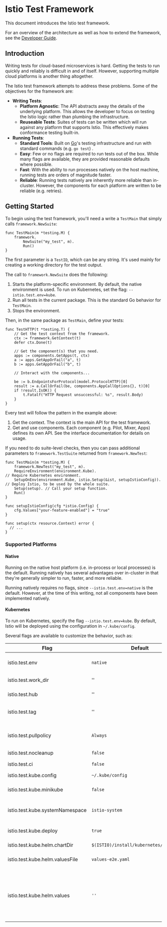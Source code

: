 # Istio Test Framework

This document introduces the Istio test framework.

For an overview of the architecture as well as how to extend the framework, see the [Developer Guide](https://github.com/istio/istio/wiki/Dev-Guide).

## Introduction

Writing tests for cloud-based microservices is hard. Getting the tests to run quickly and reliably is difficult in and of itself. However, supporting multiple cloud platforms is another thing altogether. 

The Istio test framework attempts to address these problems. Some of the objectives for the framework are:

- **Writing Tests**:
  - **Platform Agnostic**: The API abstracts away the details of the underlying platform. This allows the developer to focus on testing the Istio logic rather than plumbing the infrastructure.
  - **Reuseable Tests**: Suites of tests can be written which will run against any platform that supports Istio. This effectively makes conformance testing built-in. 
- **Running Tests**:
  - **Standard Tools**: Built on [Go](https://golang.org/)'s testing infrastructure and run with standard commands (e.g. `go test`) .
  - **Easy**: Few or no flags are required to run tests out of the box. While many flags are available, they are provided reasonable defaults where possible.
  - **Fast**: With the ability to run processes natively on the host machine, running tests are orders of magnitude faster.
  - **Reliable**: Running tests natively are inherently more reliable than in-cluster. However, the components for each platform are written to be reliable (e.g. retries).
   
## Getting Started

To begin using the test framework, you'll need a write a `TestMain` that simply calls `framework.NewSuite`:

```golang
func TestMain(m *testing.M) { 
    framework.
        NewSuite("my_test", m).
        Run()
}
```

The first parameter is a `TestID`, which can be any string. It's used mainly for creating a working directory for the test output.

The call to `framework.NewSuite` does the following:

1. Starts the platform-specific environment. By default, the native environment is used. To run on Kubernetes, set the flag: `--istio.test.env=kube`.
2. Run all tests in the current package. This is the standard Go behavior for `TestMain`.
3. Stops the environment.

Then, in the same package as `TestMain`, define your tests:

```golang
func TestHTTP(t *testing.T) {
    // Get the test context from the framework.
    ctx := framework.GetContext(t)
    defer ctx.Done(t)
    
    // Get the component(s) that you need.
    apps := components.GetApps(t, ctx)
    a := apps.GetAppOrFail("a", t)
    b := apps.GetAppOrFail("b", t)

    // Interact with the components...
    
    be := b.EndpointsForProtocol(model.ProtocolHTTP)[0]
    result := a.CallOrFail(be, components.AppCallOptions{}, t)[0]
    if !result.IsOK() {
        t.Fatalf("HTTP Request unsuccessful: %s", result.Body)
    }
}
```

Every test will follow the pattern in the example above:

1. Get the context. The context is the main API for the test framework.
2. Get and use components. Each component (e.g. Pilot, Mixer, Apps) defines its own API. See the interface documentation for details on usage.

If you need to do suite-level checks, then you can pass additional parameters to `framework.TestSuite` returned from `framework.NewTest`:

```golang
func TestMain(m *testing.M) {
    framework.NewTest("my_test", m).
    RequireEnvironment(environment.Kube).                              // Require Kubernetes environment.
    SetupOnEnv(environment.Kube, istio.Setup(&ist, setupIstioConfig)). // Deploy Istio, to be used by the whole suite.
    Setup(setup). // Call your setup function.
    Run()
}

func setupIstioConfig(cfg *istio.Config) {
    cfg.Values["your-feature-enabled"] = "true"
}

func setup(ctx resource.Context) error {
  // ...
}

```

### Supported Platforms

#### Native

Running on the native host platform (i.e. in-process or local processes) is the default. Running natively has several advantages over in-cluster in that they're generally simpler to run, faster, and more reliable.

Running natively requires no flags, since `--istio.test.env=native` is the default. However, at the time of this writing, not all components have been implemented natively.

#### Kubernetes

To run on Kubernetes, specify the flag `--istio.test.env=kube`.  By default, Istio will be deployed using the configuration in `~/.kube/config`.

Several flags are available to customize the behavior, such as:

| Flag | Default | Description |
| --- | --- | --- |
| istio.test.env | `native` | Specify the environment to run the tests against. Allowed values are: `kube`, `native`. Defaults to `native`. |
| istio.test.work_dir | '' | Local working directory for creating logs/temp files. If left empty, os.TempDir() is used. |
| istio.test.hub | '' | Container registry hub to use. If not specified, `HUB` environment value will be used. |
| istio.test.tag | '' | Common container tag to use when deploying container images. If not specified `TAG` environment value will be used. |
| istio.test.pullpolicy | `Always` | Common image pull policy to use when deploying container images. If not specified `PULL_POLICY` environment value will be used. Defaults to `Always` |
| istio.test.nocleanup | `false` | Do not cleanup resources after test completion. |
| istio.test.ci | `false` | Enable CI Mode. Additional logging and state dumping will be enabled. |
| istio.test.kube.config | `~/.kube/config` | Location of the kube config file to be used. |
| istio.test.kube.minikube | `false` | If `true` access to the ingress will be via nodeport. Should be set to `true` if running on Minikube. |
| istio.test.kube.systemNamespace | `istio-system` | Namespace for Istio deployment. If '', the namespace is generated with the prefix "istio-system-". |
| istio.test.kube.deploy | `true` | If `true`, the components should be deployed to the cluster. Otherwise, it is assumed that the components have already deployed. |
| istio.test.kube.helm.chartDir | `$(ISTIO)/install/kubernetes/helm/istio` | |
| istio.test.kube.helm.valuesFile | `values-e2e.yaml` | The name of a file (relative to `istio.test.kube.helm.chartDir`) to provide Helm values. |
| istio.test.kube.helm.values | `''` | A comma-separated list of helm values that will override those provided by `istio.test.kube.helm.valuesFile`. These are overlaid on top of a map containing the following: `global.hub=${HUB}`, `global.tag=${TAG}`, `global.proxy.enableCoreDump=true`, `global.mtls.enabled=true`,`galley.enabled=true`. |

